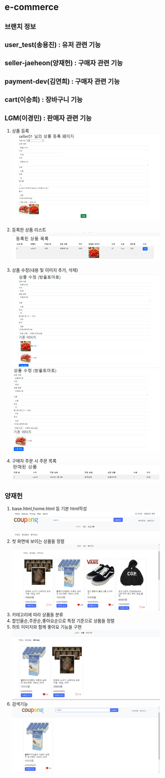 # e-commerce
## 브랜치 정보
## user_test(송용진) : 유저 관련 기능
## seller-jaeheon(양재헌) : 구매자 관련 기능
## payment-dev(김연희) : 구매자 관련 기능
## cart(이승희) : 장바구니 기능
## LGM(이경민) : 판매자 관련 기능
1. 상품 등록
![alt text](image.png)

2. 등록한 상품 리스트
![alt text](image-1.png)

3. 상품 수정(내용 및 이미지 추가, 삭제)
![alt text](image-2.png)
![alt text](image-3.png)

4. 구매자 주문 시 주문 목록
 ![alt text](image-4.png)

## 양재헌
1. base.html,home.html 등 기본 html작성
![대체 텍스트](ReadmeImages/site_sample1.png)
2. 첫 화면에 보이는 상품들 정렬
![대체 텍스트](ReadmeImages/site_sample3.png)
3. 카테고리에 따라 상품들 분류
4. 할인율순,주문순,좋아요순으로 특정 기준으로 상품들 정렬
5. 하트 이미지와 함께 좋아요 기능을 구현
![대체 텍스트](ReadmeImages/site_sample2.png)
6. 검색기능
![대체 텍스트](ReadmeImages/site_sample4.png)
